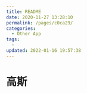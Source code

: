 ```yaml
---
title: README
date: 2020-11-27 13:28:10
permalink: /pages/c0ca29/
categories:
  - Other App
tags:
  -
updated: 2022-01-16 19:57:38
---
```


# 高斯
